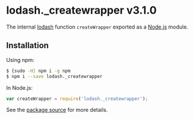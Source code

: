 # lodash._createwrapper v3.1.0

The internal [lodash](https://lodash.com/) function `createWrapper` exported as a [Node.js](https://nodejs.org/) module.

## Installation

Using npm:
```bash
$ {sudo -H} npm i -g npm
$ npm i --save lodash._createwrapper
```

In Node.js:
```js
var createWrapper = require('lodash._createwrapper');
```

See the [package source](https://github.com/lodash/lodash/blob/3.1.0-npm-packages/lodash._createwrapper) for more details.

